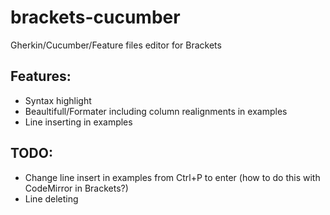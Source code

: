 # brackets-cucumber
Gherkin/Cucumber/Feature files editor for Brackets

## Features:
* Syntax highlight
* Beaultifull/Formater including column realignments in examples
* Line inserting in examples


## TODO:
* Change line insert in examples from Ctrl+P to enter (how to do this with CodeMirror in Brackets?)
* Line deleting

